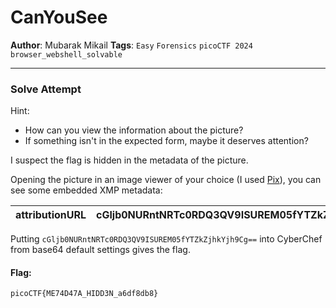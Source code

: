 CanYouSee
===

**Author**: Mubarak Mikail
**Tags**: `Easy` `Forensics` `picoCTF 2024` `browser_webshell_solvable`

---

### Solve Attempt

Hint:

- How can you view the information about the picture?
- If something isn't in the expected form, maybe it deserves attention?

I suspect the flag is hidden in the metadata of the picture.

Opening the picture in an image viewer of your choice (I used [Pix](https://github.com/linuxmint/pix)), you can see some embedded XMP metadata:

|attributionURL|cGljb0NURntNRTc0RDQ3QV9ISUREM05fYTZkZjhkYjh9Cg==|
|---|---|

Putting `cGljb0NURntNRTc0RDQ3QV9ISUREM05fYTZkZjhkYjh9Cg==` into CyberChef from base64 default settings gives the flag.

#### Flag:

`picoCTF{ME74D47A_HIDD3N_a6df8db8}`
